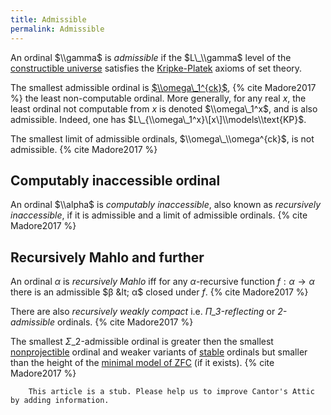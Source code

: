 ```yaml
---
title: Admissible
permalink: Admissible
---
```












An ordinal $\\gamma$ is *admissible* if the $L\_\\gamma$ level of the
[constructible
universe](Constructible_universe "Constructible universe")
satisfies the
[Kripke-Platek](Kripke-Platek "Kripke-Platek")
axioms of set theory.

The smallest admissible ordinal is
[$\\omega\_1^{ck}$](Church-Kleene "Church-Kleene"), {% cite Madore2017 %}
the least non-computable ordinal. More generally, for any real $x$, the
least ordinal not computable from $x$ is denoted $\\omega\_1^x$, and is
also admissible. Indeed, one has
$L\_{\\omega\_1^x}\[x\]\\models\\text{KP}$.

The smallest limit of admissible ordinals, $\\omega\_\\omega^{ck}$, is
not admissible. {% cite Madore2017 %}

## Computably inaccessible ordinal

An ordinal $\\alpha$ is *computably inaccessible*, also known as
*recursively inaccessible*, if it is admissible and a limit of
admissible ordinals. {% cite Madore2017 %}

## Recursively Mahlo and further

An ordinal $α$ is *recursively Mahlo* iff for any $α$-recursive function
$f : α → α$ there is an admissible $β &lt; α$ closed under
$f$. {% cite Madore2017 %}

There are also *recursively weakly compact* i.e. *$Π\_3$-reflecting* or
*2-admissible* ordinals. {% cite Madore2017 %}

The smallest $Σ\_2$-admissible ordinal is greater then the smallest
<a href="Nonprojectible" class="mw-redirect" title="Nonprojectible">nonprojectible</a>
ordinal and weaker variants of
[stable](Stable "Stable")
ordinals but smaller than the height of the
<a href="Transitive_ZFC_model" class="mw-redirect" title="Transitive ZFC model">minimal model of ZFC</a>
(if it exists). {% cite Madore2017 %}

  

        This article is a stub. Please help us to improve Cantor's Attic by adding information.


